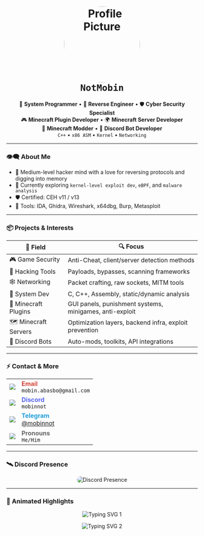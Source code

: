 <h1 align="center">
  <img src="https://i.pinimg.com/736x/69/72/ff/6972ff594cce4bc0113ece46510a9749.jpg" width="200px" alt="Profile Picture" style="border-radius: 50%;"><br>
  <b><code>NotMobin</code></b>
</h1>

<p align="center">
  🧠 <strong>System Programmer</strong> • 🧩 <strong>Reverse Engineer</strong> • 🛡️ <strong>Cyber Security Specialist</strong><br>
  🎮 <strong>Minecraft Plugin Developer</strong> • 🌍 <strong>Minecraft Server Developer</strong><br>
  🔧 <strong>Minecraft Modder</strong> • 🤖 <strong>Discord Bot Developer</strong><br>
  <code>C++</code> • <code>x86 ASM</code> • <code>Kernel</code> • <code>Networking</code>
</p>

---

### 👁️‍🗨️ About Me

- 🔬 Medium-level hacker mind with a love for reversing protocols and digging into memory  
- 🌱 Currently exploring `kernel-level exploit dev`, `eBPF`, and `malware analysis`  
- 🛡️ Certified: CEH v11 / v13  
- 🔧 Tools: IDA, Ghidra, Wireshark, x64dbg, Burp, Metasploit  

---

### 📦 Projects & Interests

| 🧠 Field            | 🔍 Focus                                                   |
|--------------------|------------------------------------------------------------|
| 🎮 Game Security    | Anti-Cheat, client/server detection methods                |
| 🔐 Hacking Tools    | Payloads, bypasses, scanning frameworks                    |
| 🕸️ Networking       | Packet crafting, raw sockets, MITM tools                   |
| 🧬 System Dev       | C, C++, Assembly, static/dynamic analysis                  |
| 🧱 Minecraft Plugins | GUI panels, punishment systems, minigames, anti-exploit    |
| 🗺️ Minecraft Servers | Optimization layers, backend infra, exploit prevention     |
| 🤖 Discord Bots     | Auto-mods, toolkits, API integrations                      |

---

### ⚡ Contact & More

<table>
  <tr>
    <td><img src="https://img.icons8.com/ios-filled/30/D44638/gmail.png"/></td>
    <td><strong style="color:#D44638;">Email</strong><br><code>mobin.abasbo@gmail.com</code></td>
  </tr>
  <tr>
    <td><img src="https://img.icons8.com/ios-glyphs/30/5865F2/discord-logo.png"/></td>
    <td><strong style="color:#5865F2;">Discord</strong><br><code>mobinnot</code></td>
  </tr>
  <tr>
    <td><img src="https://img.icons8.com/ios-filled/30/229ED9/telegram-app.png"/></td>
    <td><strong style="color:#229ED9;">Telegram</strong><br><a href="https://t.me/mobinnot" target="_blank">@mobinnot</a></td>
  </tr>
  <tr>
    <td><img src="https://img.icons8.com/ios-filled/30/999999/spy.png"/></td>
    <td><strong style="color:#666;">Pronouns</strong><br><code>He/Him</code></td>
  </tr>
</table>

---

### 🛰️ Discord Presence

<p align="center">
  <img src="https://discord.c99.nl/widget/theme-1/335847967938445323.png" alt="Discord Presence" style="border-radius: 10px;">
</p>

---

### 🧠 Animated Highlights

<p align="center">
  <img src="https://readme-typing-svg.demolab.com/?lines=Network+Security+Engineer;Advanced+IT+Specialist;C%2B%2B+Developer;Minecraft+Plugin+Dev;Discord+Bot+Developer&font=Fira+Code&center=true&width=600&height=50&duration=3000&pause=1000&color=00FFAA" alt="Typing SVG 1"/>
</p>

<p align="center">
  <img src="https://readme-typing-svg.demolab.com/?lines=The+Bird+of+Hermes+is+My+Name;Eating+My+Wings+to+Make+Me+Tame&font=Fira+Code&center=true&width=600&height=50&duration=3000&pause=1000&color=FF0000" alt="Typing SVG 2"/>
</p>
